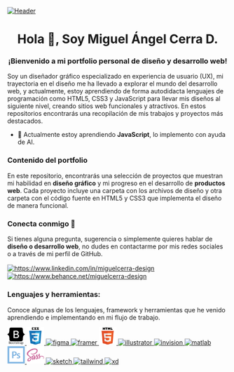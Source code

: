 
[![Header](https://i.ibb.co/hHPwC10/portada-github-2.png "Header")](https://www.linkedin.com/in/miguelcerra-design)

<h1 align="center">Hola 👋, Soy Miguel Ángel Cerra D.</h1>
<h3 align="center"> ¡Bienvenido a mi portfolio personal de diseño y desarrollo web!</h3>

Soy un diseñador gráfico especializado en experiencia de usuario (UX), mi trayectoria en el diseño me ha llevado a explorar el mundo del desarrollo web, y actualmente, estoy aprendiendo de forma autodidacta lenguajes de programación como HTML5, CSS3 y JavaScript para llevar mis diseños al siguiente nivel, creando sitios web funcionales y atractivos. En estos repositorios encontrarás una recopilación de mis trabajos y proyectos más destacados.

- 🌱 Actualmente estoy aprendiendo **JavaScript**, lo implemento con ayuda de AI.

### Contenido del portfolio

En este repositorio, encontrarás una selección de proyectos que muestran mi habilidad en **diseño gráfico** y mi progreso en el desarrollo de **productos web**. Cada proyecto incluye una carpeta con los archivos de diseño y otra carpeta con el código fuente en HTML5 y CSS3 que implementa el diseño de manera funcional.


### Conecta conmigo 💬

Si tienes alguna pregunta, sugerencia o simplemente quieres hablar de **diseño o desarrollo web**, no dudes en contactarme por mis redes sociales o a través de mi perfil de GitHub.


<p align="left">
<a href="https://www.linkedin.com/in/miguelcerra-design" target="blank"><img align="center" src="https://raw.githubusercontent.com/rahuldkjain/github-profile-readme-generator/master/src/images/icons/Social/linked-in-alt.svg" alt="https://www.linkedin.com/in/miguelcerra-design" height="30" width="40" /></a>
<a href="https://www.behance.net/https://www.behance.net/miguelcerra-design" target="blank"><img align="center" src="https://raw.githubusercontent.com/rahuldkjain/github-profile-readme-generator/master/src/images/icons/Social/behance.svg" alt="https://www.behance.net/miguelcerra-design" height="30" width="40" /></a>
</p>

<h3 align="left">Lenguajes y herramientas:</h3>

Conoce algunas de los lenguajes, framework y herramientas que he venido aprendiendo e implementando en mi flujo de trabajo.

<p align="left"> <a href="https://getbootstrap.com" target="_blank" rel="noreferrer"> <img src="https://raw.githubusercontent.com/devicons/devicon/master/icons/bootstrap/bootstrap-plain-wordmark.svg" alt="bootstrap" width="40" height="40"/> </a> <a href="https://www.w3schools.com/css/" target="_blank" rel="noreferrer"> <img src="https://raw.githubusercontent.com/devicons/devicon/master/icons/css3/css3-original-wordmark.svg" alt="css3" width="40" height="40"/> </a> <a href="https://www.figma.com/" target="_blank" rel="noreferrer"> <img src="https://www.vectorlogo.zone/logos/figma/figma-icon.svg" alt="figma" width="40" height="40"/> </a> <a href="https://www.framer.com/" target="_blank" rel="noreferrer"> <img src="https://www.vectorlogo.zone/logos/framer/framer-icon.svg" alt="framer" width="40" height="40"/> </a> <a href="https://www.w3.org/html/" target="_blank" rel="noreferrer"> <img src="https://raw.githubusercontent.com/devicons/devicon/master/icons/html5/html5-original-wordmark.svg" alt="html5" width="40" height="40"/> </a> <a href="https://www.adobe.com/in/products/illustrator.html" target="_blank" rel="noreferrer"> <img src="https://www.vectorlogo.zone/logos/adobe_illustrator/adobe_illustrator-icon.svg" alt="illustrator" width="40" height="40"/> </a> <a href="https://www.invisionapp.com/" target="_blank" rel="noreferrer"> <img src="https://www.vectorlogo.zone/logos/invisionapp/invisionapp-icon.svg" alt="invision" width="40" height="40"/> </a> <a href="https://www.mathworks.com/" target="_blank" rel="noreferrer"> <img src="https://upload.wikimedia.org/wikipedia/commons/2/21/Matlab_Logo.png" alt="matlab" width="40" height="40"/> </a> <a href="https://www.photoshop.com/en" target="_blank" rel="noreferrer"> <img src="https://raw.githubusercontent.com/devicons/devicon/master/icons/photoshop/photoshop-line.svg" alt="photoshop" width="40" height="40"/> </a> <a href="https://sass-lang.com" target="_blank" rel="noreferrer"> <img src="https://raw.githubusercontent.com/devicons/devicon/master/icons/sass/sass-original.svg" alt="sass" width="40" height="40"/> </a> <a href="https://www.sketch.com/" target="_blank" rel="noreferrer"> <img src="https://www.vectorlogo.zone/logos/sketchapp/sketchapp-icon.svg" alt="sketch" width="40" height="40"/> </a> <a href="https://tailwindcss.com/" target="_blank" rel="noreferrer"> <img src="https://www.vectorlogo.zone/logos/tailwindcss/tailwindcss-icon.svg" alt="tailwind" width="40" height="40"/> </a> <a href="https://www.adobe.com/products/xd.html" target="_blank" rel="noreferrer"> <img src="https://cdn.worldvectorlogo.com/logos/adobe-xd.svg" alt="xd" width="40" height="40"/> </a> </p>
